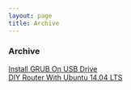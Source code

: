 ```yaml
---
layout: page
title: Archive
---
```


### Archive

[Install GRUB On USB Drive](/kevydotvinu.github.io/Install-GRUB-on-USB-drive)  
[DIY Router With Ubuntu 14.04 LTS](/kevydotvinu.github.io/DIY-Router-With-Ubuntu-14.04-LTS)
